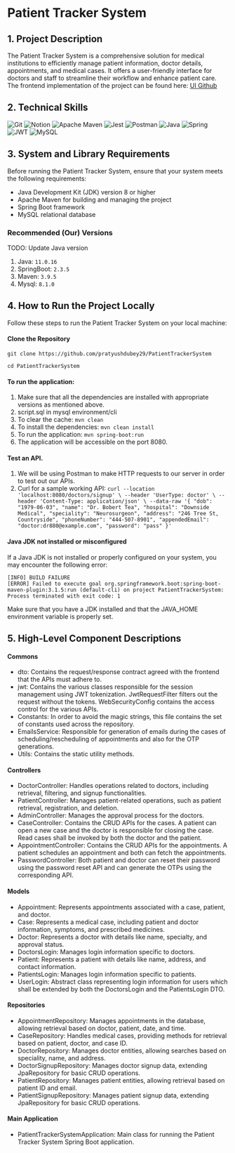 # Patient Tracker System

## 1. Project Description

The Patient Tracker System is a comprehensive solution for medical institutions to efficiently manage patient information, doctor details, appointments, and medical cases. It offers a user-friendly interface for doctors and staff to streamline their workflow and enhance patient care. The frontend implementation of the project can be found here: [UI Github](https://github.com/Anshumaan-Chauhan02/PatientTrackerSystem-UI)

## 2. Technical Skills
![Git](https://img.shields.io/badge/git-%23F05033.svg?style=for-the-badge&logo=git&logoColor=white)
![Notion](https://img.shields.io/badge/Notion-%23000000.svg?style=for-the-badge&logo=notion&logoColor=white)
![Apache Maven](https://img.shields.io/badge/Apache%20Maven-C71A36?style=for-the-badge&logo=Apache%20Maven&logoColor=white)
![Jest](https://img.shields.io/badge/-jest-%23C21325?style=for-the-badge&logo=jest&logoColor=white)
![Postman](https://img.shields.io/badge/Postman-FF6C37?style=for-the-badge&logo=postman&logoColor=white)
![Java](https://img.shields.io/badge/java-%23ED8B00.svg?style=for-the-badge&logo=openjdk&logoColor=white)
![Spring](https://img.shields.io/badge/spring-%236DB33F.svg?style=for-the-badge&logo=spring&logoColor=white)
![JWT](https://img.shields.io/badge/JWT-black?style=for-the-badge&logo=JSON%20web%20tokens)
![MySQL](https://img.shields.io/badge/mysql-%2300f.svg?style=for-the-badge&logo=mysql&logoColor=white)

## 3. System and Library Requirements

Before running the Patient Tracker System, ensure that your system meets the following requirements:

- Java Development Kit (JDK) version 8 or higher
- Apache Maven for building and managing the project
- Spring Boot framework
- MySQL relational database

### Recommended (Our) Versions
TODO: Update Java version
1. Java:  `11.0.16`
2. SpringBoot:  `2.3.5`
3. Maven:  `3.9.5`
4. Mysql:  `8.1.0`


## 4. How to Run the Project Locally

Follow these steps to run the Patient Tracker System on your local machine:

#### Clone the Repository

```
git clone https://github.com/pratyushdubey29/PatientTrackerSystem

cd PatientTrackerSystem 
```
#### To run the application:
1. Make sure that all the dependencies are installed with appropriate versions as mentioned above.
2. script.sql in mysql environment/cli
3. To clear the cache: `mvn clean`
4. To install the dependencies: `mvn clean install`
5. To run the application: `mvn spring-boot:run`
6. The application will be accessible on the port 8080.

#### Test an API.
1. We will be using Postman to make HTTP requests to our server in order to test out our APIs.
2. Curl for a sample working API: `curl --location 'localhost:8080/doctors/signup' \
--header 'UserType: doctor' \
--header 'Content-Type: application/json' \
--data-raw '{
    "dob": "1979-06-03",
    "name": "Dr. Bobert Tea",
    "hospital": "Downside Medical",
    "speciality": "Neurosurgeon",
    "address": "246 Tree St, Countryside",
    "phoneNumber": "444-507-8901",
    "appendedEmail": "doctor:dr880@example.com",
    "password": "pass"
}'`

#### Java JDK not installed or misconfigured
If a Java JDK is not installed or properly configured on your system, you may encounter the following error:
```
[INFO] BUILD FAILURE
[ERROR] Failed to execute goal org.springframework.boot:spring-boot-maven-plugin:3.1.5:run (default-cli) on project PatientTrackerSystem: Process terminated with exit code: 1
```
Make sure that you have a JDK installed and that the JAVA_HOME environment variable is properly set.


## 5. High-Level Component Descriptions

#### Commons
- dto: Contains the request/response contract agreed with the frontend that the APIs must adhere to.
- jwt: Contains the various classes responsible for the session management using JWT tokenization. JwtRequestFilter filters out the request without the tokens. WebSecurityConfig contains the access control for the various APIs.
- Constants: In order to avoid the magic strings, this file contains the set of constants used across the repository.
- EmailsService: Responsible for generation of emails during the cases of scheduling/rescheduling of appointments and also for the OTP generations.
- Utils: Contains the static utility methods.

#### Controllers
- DoctorController: Handles operations related to doctors, including retrieval, filtering, and signup functionalities.
- PatientController: Manages patient-related operations, such as patient retrieval, registration, and deletion.
- AdminController: Manages the approval process for the doctors.
- CaseController: Contains the CRUD APIs for the cases. A patient can open a new case and the doctor is responsible for closing the case. Read cases shall be invoked by both the doctor and the patient.
- AppointmentController: Contains the CRUD APIs for the appointments. A patient schedules an appointment and both can fetch the appointments.
- PasswordController: Both patient and doctor can reset their password using the password reset API and can generate the OTPs using the corresponding API.

#### Models
- Appointment: Represents appointments associated with a case, patient, and doctor.
- Case: Represents a medical case, including patient and doctor information, symptoms, and prescribed medicines.
- Doctor: Represents a doctor with details like name, specialty, and approval status.
- DoctorsLogin: Manages login information specific to doctors.
- Patient: Represents a patient with details like name, address, and contact information.
- PatientsLogin: Manages login information specific to patients.
- UserLogin: Abstract class representing login information for users which shall be extended by both the DoctorsLogin and the PatientsLogin DTO.

#### Repositories
- AppointmentRepository: Manages appointments in the database, allowing retrieval based on doctor, patient, date, and time.
- CaseRepository: Handles medical cases, providing methods for retrieval based on patient, doctor, and case ID.
- DoctorRepository: Manages doctor entities, allowing searches based on speciality, name, and address.
- DoctorSignupRepository: Manages doctor signup data, extending JpaRepository for basic CRUD operations.
- PatientRepository: Manages patient entities, allowing retrieval based on patient ID and email.
- PatientSignupRepository: Manages patient signup data, extending JpaRepository for basic CRUD operations.

#### Main Application
- PatientTrackerSystemApplication: Main class for running the Patient Tracker System Spring Boot application.

